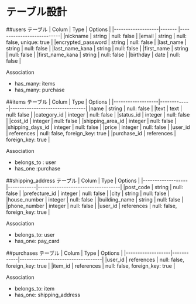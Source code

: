 # テーブル設計

##users テーブル
| Colum             | Type   | Options                   |
|-------------------|------- |---------------------------|
|nickname           | string | null: false               |
|email              | string | null: false, unique: true |
|encrypted_password | string | null: false               |
|last_name          | string | null: false               |
|last_name_kana     | string | null: false               |
|first_name         | string | null: false               |
|first_name_kana    | string | null: false               |
|birthday           | date   | null: false               |

Association
- has_many: items
- has_many: purchase


##items テーブル
| Colum             | Type        | Options                        |
|-------------------|-------------|--------------------------------|
|name               | string      | null: false                    |
|text               | text        | null: false                    | 
|category_id        | integer     | null: false                    |
|status_id          | integer     | null: false                    |
|cost_id            | integer     | null: false                    |
|shipping_area_id   | integer     | null: false                    |
|shipping_days_id   | integer     | null: false                    |
|price              | integer     | null: false                    |
|user_id            | references  | null: false, foreign_key: true |
|purchase_id        | references  | foreign_key: true              |

Association
- belongs_to : user
- has_one :purchase


##shipping_address テーブル
| Colum             | Type       | Options                           |
|-------------------|------------|-----------------------------------|
|post_code          | string     | null: false                       |
|prefecture_id      | integer    | null: false                       |
|city               | string     | null: false                       |
|house_number       | integer    | null: false                       |
|building_name      | string     | null: false                       |
|phone_number       | integer    | null: false                       |
|user_id            | references | null: false, foreign_key: true    | 

Association
- belongs_to: user
- has_one: pay_card

##purchases テーブル
| Colum             | Type       | Options                           |
|-------------------|------------|-----------------------------------|
|user_id            | references | null: false, foreign_key: true    | 
|item_id            | references | null: false, foreign_key: true    | 

Association
- belongs_to: item
- has_one: shipping_address

